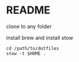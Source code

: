 # README

clone to any folder

install brew and install stow
```shell
cd /path/to/dotfiles
stow -t $HOME .

```